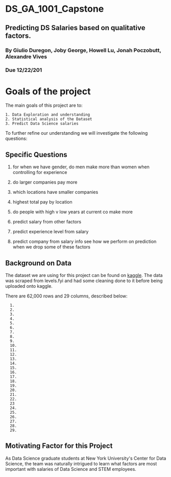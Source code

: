 # DS_GA_1001_Capstone



## Predicting DS Salaries based on qualitative factors.
### By Giulio Duregon, Joby George, Howell Lu, Jonah Poczobutt, Alexandre Vives
### Due 12/22/201

# Goals of the project

The main goals of this project are to:

    1. Data Exploration and understanding
    2. Statistical analysis of the Dataset 
    3. Predict Data Science salaries
    
To further refine our understanding we will investigate the following questions:

## Specific Questions

1) for when we have gender, do men make more than women when controlling for experience
2) do larger companies pay more
3) which locations have smaller companies
4) highest total pay by location
5) do people with high v low years at current co make more

1) predict salary from other factors
2) predict experience level from salary
3) predict company from salary info
see how we perform on prediction when we drop some of these factors


## Background on Data

The dataset we are using for this project can be found on [kaggle](https://www.kaggle.com/jackogozaly/data-science-and-stem-salaries). The data was scraped from levels.fyi and had some cleaning done to it before being uploaded onto kaggle.

There are 62,000 rows and 29 columns, described below:

      1.
      2.
      3.
      4.
      5.
      6.
      7.
      8.
      9.
      10.
      11.
      12.
      13.
      14.
      15.
      16.
      17.
      18.
      19.
      20.
      21.
      22.
      23
      24.
      25.
      26.
      27.
      28.
      29.
      
      
      

## Motivating Factor for this Project

As Data Science graduate students at New York University's Center for Data Science, the team was naturally intrigued to learn what factors are most important with salaries of Data Science and STEM employees. 
